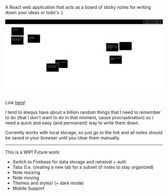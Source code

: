 A React web application that acts as a board of sticky notes for writing down your ideas or todo's :) 

![alt text](https://github.com/thedavidkipnis/Tondo/blob/master/image%20(14).png)

Link [here](https://thedavidkipnis.github.io/Tondo/)!

I tend to always have about a billion random things that I need to remember to do (that I don't want to do in that moment, cause procrastination) so I need a quick and easy (and permanent) way to write them down.

Currently works with local storage, so just go to the link and all notes should be saved in your browser until you clear them manually.

---

This is a WIP! Future work:
- Switch to Firebase for data storage and retreival + auth
- Tabs (I.e. creating a new tab for a subset of notes to stay organized)
- Note resizing
- Note moving
- Themes and styles! (+ dark mode)
- Mobile Support
